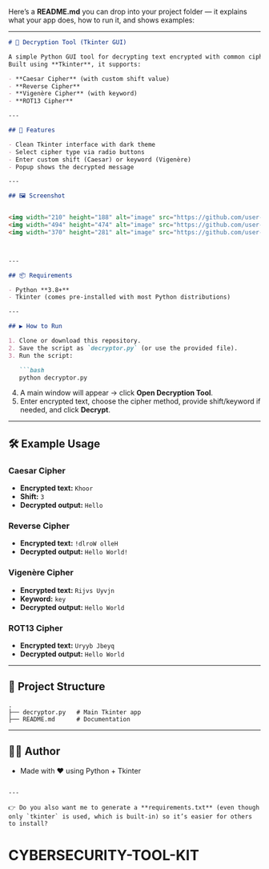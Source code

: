 Here’s a **README.md** you can drop into your project folder — it explains what your app does, how to run it, and shows examples:

---

````markdown
# 🔐 Decryption Tool (Tkinter GUI)

A simple Python GUI tool for decrypting text encrypted with common ciphers.  
Built using **Tkinter**, it supports:

- **Caesar Cipher** (with custom shift value)
- **Reverse Cipher**
- **Vigenère Cipher** (with keyword)
- **ROT13 Cipher**

---

## 🚀 Features

- Clean Tkinter interface with dark theme
- Select cipher type via radio buttons
- Enter custom shift (Caesar) or keyword (Vigenère)
- Popup shows the decrypted message

---

## 🖼️ Screenshot


<img width="210" height="188" alt="image" src="https://github.com/user-attachments/assets/89c68a1f-7ced-4b9e-b3d0-097996a747da" />
<img width="494" height="474" alt="image" src="https://github.com/user-attachments/assets/ca931192-f5c1-4c5c-9f45-f35bb8e2cf46" />
<img width="370" height="281" alt="image" src="https://github.com/user-attachments/assets/e0f1de7c-8a29-43e8-916f-084922221c83" />



---

## 📦 Requirements

- Python **3.8+**
- Tkinter (comes pre-installed with most Python distributions)

---

## ▶️ How to Run

1. Clone or download this repository.
2. Save the script as `decryptor.py` (or use the provided file).
3. Run the script:

   ```bash
   python decryptor.py
````

4. A main window will appear → click **Open Decryption Tool**.
5. Enter encrypted text, choose the cipher method, provide shift/keyword if needed, and click **Decrypt**.

---

## 🛠️ Example Usage

### Caesar Cipher

* **Encrypted text:** `Khoor`
* **Shift:** `3`
* **Decrypted output:** `Hello`

### Reverse Cipher

* **Encrypted text:** `!dlroW olleH`
* **Decrypted output:** `Hello World!`

### Vigenère Cipher

* **Encrypted text:** `Rijvs Uyvjn`
* **Keyword:** `key`
* **Decrypted output:** `Hello World`

### ROT13 Cipher

* **Encrypted text:** `Uryyb Jbeyq`
* **Decrypted output:** `Hello World`

---

## 📂 Project Structure

```
.
├── decryptor.py   # Main Tkinter app
├── README.md      # Documentation
```

---

## 🧑‍💻 Author

* Made with ❤️ using Python + Tkinter

```

---

👉 Do you also want me to generate a **requirements.txt** (even though only `tkinter` is used, which is built-in) so it’s easier for others to install?
```
# CYBERSECURITY-TOOL-KIT
